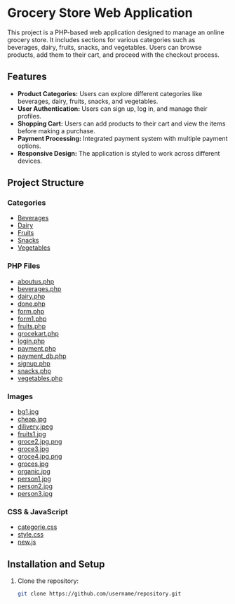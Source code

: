 # Grocery Store Web Application

This project is a PHP-based web application designed to manage an online grocery store. It includes sections for various categories such as beverages, dairy, fruits, snacks, and vegetables. Users can browse products, add them to their cart, and proceed with the checkout process.

## Features

- **Product Categories:** Users can explore different categories like beverages, dairy, fruits, snacks, and vegetables.
- **User Authentication:** Users can sign up, log in, and manage their profiles.
- **Shopping Cart:** Users can add products to their cart and view the items before making a purchase.
- **Payment Processing:** Integrated payment system with multiple payment options.
- **Responsive Design:** The application is styled to work across different devices.

## Project Structure

### Categories

- [Beverages](beverages)
- [Dairy](dairy)
- [Fruits](fruits)
- [Snacks](snacks)
- [Vegetables](vegetables)

### PHP Files

- [aboutus.php](aboutus.php)
- [beverages.php](beverages.php)
- [dairy.php](dairy.php)
- [done.php](done.php)
- [form.php](form.php)
- [form1.php](form1.php)
- [fruits.php](fruits.php)
- [grocekart.php](grocekart.php)
- [login.php](login.php)
- [payment.php](payment.php)
- [payment_db.php](payment_db.php)
- [signup.php](signup.php)
- [snacks.php](snacks.php)
- [vegetables.php](vegetables.php)

### Images

- [bg1.jpg](bg1.jpg)
- [cheap.jpg](cheap.jpg)
- [dilivery.jpeg](dilivery.jpeg)
- [fruits1.jpg](fruits1.jpg)
- [groce2.jpg.png](groce2.jpg.png)
- [groce3.jpg](groce3.jpg)
- [groce4.jpg.png](groce4.jpg.png)
- [groces.jpg](groces.jpg)
- [organic.jpg](organic.jpg)
- [person1.jpg](person1.jpg)
- [person2.jpg](person2.jpg)
- [person3.jpg](person3.jpg)

### CSS & JavaScript

- [categorie.css](categorie.css)
- [style.css](style.css)
- [new.js](new.js)

## Installation and Setup

1. Clone the repository:
   ```sh
   git clone https://github.com/username/repository.git
